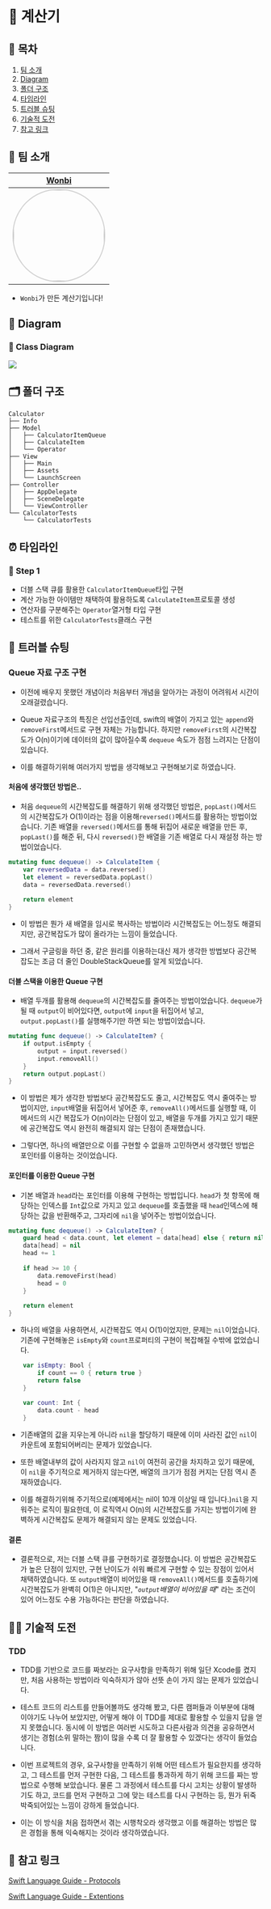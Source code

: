 
# 🧮 계산기

## 📖 목차
1. [팀 소개](#-팀-소개)
2. [Diagram](#-Diagram)
3. [폴더 구조](#-폴더-구조)
4. [타임라인](#-타임라인)
5. [트러블 슈팅](#-트러블-슈팅)
6. [기술적 도전](#-기술적-도전)
7. [참고 링크](#-참고-링크)

## 🌱 팀 소개
 |[Wonbi](https://github.com/wonbi92)|
 |:---:|
| <img width="180px" img style="border: 2px solid lightgray; border-radius: 90px;-moz-border-radius: 90px;-khtml-border-radius: 90px;-webkit-border-radius: 90px;" src="https://avatars.githubusercontent.com/u/88074999?v=4">|

- `Wonbi`가 만든 계산기입니다!

## 👀 Diagram

### 🧬 Class Diagram

![](https://i.imgur.com/AcKleDQ.png)

## 🗂 폴더 구조
```
Calculator
├── Info
├── Model
│   ├── CalculatorItemQueue
│   ├── CalculateItem
│   └── Operator
├── View
│   ├── Main
│   ├── Assets
│   └── LaunchScreen
├── Controller
│   ├── AppDelegate
│   ├── SceneDelegate
│   └── ViewController
└── CalculatorTests
    └── CalculatorTests
```

## ⏰ 타임라인

### 👟 Step 1
- 더블 스택 큐를 활용한 `CalculatorItemQueue`타입 구현
- 계산 가능한 아이템만 채택하여 활용하도록 `CalculateItem`프로토콜 생성
- 연산자를 구분해주는 `Operator`열거형 타입 구현
- 테스트를 위한 `CalculatorTests`클래스 구현


## 🚀 트러블 슈팅
### Queue 자료 구조 구현
- 이전에 배우지 못했던 개념이라 처음부터 개념을 알아가는 과정이 어려워서 시간이 오래걸렸습니다.

- Queue 자료구조의 특징은 선입선출인데, swift의 배열이 가지고 있는 `append`와 `removeFirst`메서드로 구현 자체는 가능합니다. 하지만 `removeFirst`의 시간복잡도가 O(n)이기에 데이터의 값이 많아질수록 `dequeue` 속도가 점점 느려지는 단점이 있습니다.

- 이를 해결하기위해 여러가지 방법을 생각해보고 구현해보기로 하였습니다.

#### 처음에 생각했던 방법은..
- 처음 `dequeue`의 시간복잡도를 해결하기 위해 생각했던 방법은, `popLast()`메서드의 시간복잡도가 O(1)이라는 점을 이용해`reversed()`메서드를 활용하는 방법이었습니다. 기존 배열을 `reversed()`메서드를 통해 뒤집어 새로운 배열을 만든 후, `popLast()`를 해준 뒤, 다시 `reversed()`한 배열을 기존 배열로 다시 재설정 하는 방법이었습니다.
```swift
mutating func dequeue() -> CalculateItem {
    var reversedData = data.reversed()
    let element = reversedData.popLast()
    data = reversedData.reversed()
    
    return element
}
```
- 이 방법은 뭔가 새 배열을 임시로 복사하는 방법이라 시간복잡도는 어느정도 해결되지만, 공간복잡도가 많이 올라가는 느낌이 들었습니다.

- 그래서 구글링을 하던 중, 같은 원리를 이용하는대신 제가 생각한 방법보다 공간복잡도는 조금 더 줄인 DoubleStackQueue를 알게 되었습니다.

#### 더블 스택을 이용한 Queue 구현
- 배열 두개를 활용해 `dequeue`의 시간복잡도를 줄여주는 방법이었습니다. `dequeue`가 될 때 `output`이 비어있다면, `output`에 `input`을 뒤집어서 넣고, `output.popLast()`를 실행해주기만 하면 되는 방법이었습니다.
```swift
mutating func dequeue() -> CalculateItem? {
    if output.isEmpty {
        output = input.reversed()
        input.removeAll()
    }
    return output.popLast()
}
```
- 이 방법은 제가 생각한 방법보다 공간복잡도도 줄고, 시간복잡도 역시 줄여주는 방법이지만, `input`배열을 뒤집어서 넣어준 후, `removeAll()`메서드를 실행할 때, 이 메서드의 시간 복잡도가 O(n)이라는 단점이 있고, 배열을 두개를 가지고 있기 때문에 공간복잡도 역시 완전히 해결되지 않는 단점이 존재했습니다.

- 그렇다면, 하나의 배열만으로 이를 구현할 수 없을까 고민하면서 생각했던 방법은 포인터를 이용하는 것이었습니다.

#### 포인터를 이용한 Queue 구현
- 기본 배열과 `head`라는 포인터를 이용해 구현하는 방법입니다. `head`가 첫 항목에 해당하는 인덱스를 `Int`값으로 가지고 있고 `dequeue`를 호출했을 때 `head`인덱스에 해당하는 값을 반환해주고, 그자리에 `nil`을 넣어주는 방법이었습니다.
```swift
mutating func dequeue() -> CalculateItem? {
    guard head < data.count, let element = data[head] else { return nil }
    data[head] = nil
    head += 1
    
    if head >= 10 {
        data.removeFirst(head)
        head = 0
    }
    
    return element
}
```
- 하나의 배열을 사용하면서, 시간복잡도 역시 O(1)이었지만, 문제는 `nil`이었습니다. 기존에 구현해놓은 `isEmpty`와 `count`프로퍼티의 구현이 복잡해질 수밖에 없었습니다.
```swift
    var isEmpty: Bool {
        if count == 0 { return true }
        return false
    }
    
    var count: Int {
        data.count - head
    }
```
- 기존배열의 값을 지우는게 아니라 `nil`을 할당하기 때문에 이미 사라진 값인 `nil`이 카운트에 포함되어버리는 문제가 있었습니다.

- 또한 배열내부의 값이 사라지지 않고 `nil`이 여전히 공간을 차지하고 있기 때문에, 이 `nil`을 주기적으로 제거하지 않는다면, 배열의 크기가 점점 커지는 단점 역시 존재하였습니다. 

- 이를 해결하기위해 주기적으로(예제에서는 nil이 10개 이상일 때 입니다.)`nil`을 지워주는 로직이 필요한데, 이 로직역시 O(n)의 시간복잡도를 가지는 방법이기에 완벽하게 시간복잡도 문제가 해결되지 않는 문제도 있었습니다.

#### 결론
- 결론적으로, 저는 더블 스택 큐를 구현하기로 결정했습니다. 이 방법은 공간복잡도가 높은 단점이 있지만, 구현 난이도가 쉬워 빠르게 구현할 수 있는 장점이 있어서 채택하였습니다. 또 `output`배열이 비어있을 때 `removeAll()`메서드를 호출하기에 시간복잡도가 완벽히 O(1)은 아니지만, "*`output`배열이 비어있을 때*" 라는 조건이 있어 어느정도 수용 가능하다는 판단을 하였습니다.

## 🏃🏻 기술적 도전

### TDD
- TDD를 기반으로 코드를 짜보라는 요구사항을 만족하기 위해 일단 Xcode를 켰지만, 처음 사용하는 방법이라 익숙하지가 않아 선뜻 손이 가지 않는 문제가 있었습니다.

- 테스트 코드의 리스트를 만들어볼까도 생각해 봤고, 다른 캠퍼들과 이부분에 대해 이야기도 나누어 보았지만, 어떻게 해야 이 TDD를 제대로 활용할 수 있을지 답을 얻지 못했습니다. 동시에 이 방법은 여러번 시도하고 다른사람과 의견을 공유하면서 생기는 경험(소위 말하는 짬)이 많을 수록 더 잘 활용할 수 있겠다는 생각이 들었습니다.

- 이번 프로젝트의 경우, 요구사항을 만족하기 위해 어떤 테스트가 필요한지를 생각하고, 그 테스트를 먼저 구현한 다음, 그 테스트를 통과하게 하기 위해 코드를 짜는 방법으로 수행해 보았습니다. 물론 그 과정에서 테스트를 다시 고치는 상황이 발생하기도 하고, 코드를 먼저 구현하고 그에 맞는 테스트를 다시 구현하는 등, 뭔가 뒤죽박죽되어있는 느낌이 강하게 들었습니다.

- 이는 이 방식을 처음 접하면서 겪는 시행착오라 생각했고 이를 해결하는 방법은 많은 경험을 통해 익숙해지는 것이라 생각하였습니다.

## 🔗 참고 링크

[Swift Language Guide - Protocols](https://docs.swift.org/swift-book/LanguageGuide/Protocols.html)

[Swift Language Guide - Extentions](https://docs.swift.org/swift-book/LanguageGuide/Extensions.html)
